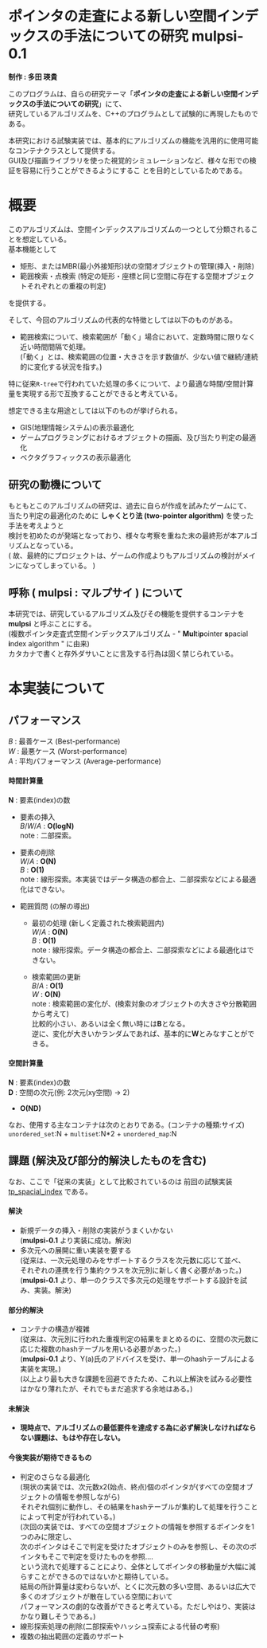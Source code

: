 

# ポインタの走査による新しい空間インデックスの手法についての研究 mulpsi-0.1

**制作 : 多田 瑛貴**

このプログラムは、自らの研究テーマ「**ポインタの走査による新しい空間インデックスの手法についての研究**」にて、 <br>
研究しているアルゴリズムを、C++のプログラムとして試験的に再現したものである。 <br>

本研究における試験実装では、基本的にアルゴリズムの機能を汎用的に使用可能なコンテナクラスとして提供する。 <br>
GUI及び描画ライブラリを使った視覚的シミュレーションなど、様々な形での検証を容易に行うことができるようにするこ
とを目的としているためである。 <br>

# 概要

このアルゴリズムは、空間インデックスアルゴリズムの一つとして分類されることを想定している。 <br>
基本機能として

 - 矩形、またはMBR(最小外接矩形)状の空間オブジェクトの管理(挿入・削除)
 - 範囲検索・点検索 (特定の矩形・座標と同じ空間に存在する空間オブジェクトそれぞれとの重複の判定)

を提供する。

そして、今回のアルゴリズムの代表的な特徴としては以下のものがある。

 - 範囲検索について、検索範囲が「動く」場合において、定数時間に限りなく近い時間間隔で処理。 <br>
   (「動く」とは、検索範囲の位置・大きさを示す数値が、少ない値で継続/連続的に変化する状況を指す。)

特に従来`R-tree`で行われていた処理の多くについて、より最適な時間/空間計算量を実現する形で互換することができると考えている。

想定できる主な用途としては以下のものが挙げられる。

 - GIS(地理情報システム)の表示最適化
 - ゲームプログラミングにおけるオブジェクトの描画、及び当たり判定の最適化
 - ベクタグラフィックスの表示最適化


## 研究の動機について

もともとこのアルゴリズムの研究は、過去に自らが作成を試みたゲームにて、 <br>
当たり判定の最適化のために **しゃくとり法 (two-pointer algorithm)** を使った手法を考えようと <br>
検討を初めたのが発端となっており、様々な考察を重ねた末の最終形が本アルゴリズムとなっている。 <br>
( 故、最終的にプロジェクトは、ゲームの作成よりもアルゴリズムの検討がメインになってしまっている。 ) <br>

## 呼称 ( mulpsi : マルプサイ ) について

本研究では、研究しているアルゴリズム及びその機能を提供するコンテナを **mulpsi** と呼ぶことにする。 <br>
(複数ポインタ走査式空間インデックスアルゴリズム - " **Mul**ti**p**ointer **s**pacial **i**ndex algorithm " に由来) <br>
カタカナで書くと存外ダサいことに言及する行為は固く禁じられている。 <br>


# 本実装について

## パフォーマンス

*B* : 最善ケース (Best-performance) <br>
*W* : 最悪ケース (Worst-performance) <br>
*A* : 平均パフォーマンス (Average-performance) <br>

#### 時間計算量

**N** : 要素(index)の数

 - 要素の挿入 <br>
  *B*/*W*/*A* : **O(logN)** <br>
  note : 二部探索。 <br>

 - 要素の削除 <br>
  *W*/*A* : **O(N)** <br>
  *B* : **O(1)** <br>
  note : 線形探索。本実装ではデータ構造の都合上、二部探索などによる最適化はできない。 <br>
  
 - 範囲質問 (の解の導出)
   - 最初の処理 (新しく定義された検索範囲内) <br>
    *W*/*A* : **O(N)** <br>
    *B* : **O(1)** <br>
    note : 線形探索。データ構造の都合上、二部探索などによる最適化はできない。 <br>

   - 検索範囲の更新 <br>
    *B*/*A* : **O(1)** <br>
    *W* : **O(N)** <br>
    note : 検索範囲の変化が、(検索対象のオブジェクトの大きさや分散範囲から考えて) <br>
    比較的小さい、あるいは全く無い時には**B**となる。<br>
    逆に、変化が大きいかランダムであれば、基本的に**W**とみなすことができる。 <br>

#### 空間計算量

**N** : 要素(index)の数 <br>
**D** : 空間の次元(例: 2次元(xy空間) -> 2) <br>

 - **O(ND)** <br>

なお、使用する主なコンテナは次のとおりである。(コンテナの種類:サイズ) <br>
`unordered_set`:N + `multiset`:N*2 + `unordered_map`:N

## 課題 (解決及び部分的解決したものを含む)

なお、ここで「従来の実装」として比較されているのは
前回の試験実装 [tp_spacial_index](https://github.com/Perukii/research-theme-A) である。 <br>

#### 解決

 - 新規データの挿入・削除の実装がうまくいかない  <br>
   (**mulpsi-0.1** より実装に成功。解決)  <br>
 - 多次元への展開に重い実装を要する  <br>
   (従来は、一次元処理のみをサポートするクラスを次元数に応じて並べ、  <br>
   それぞれの連携を行う集約クラスを次元別に新しく書く必要があった。)  <br>
   (**mulpsi-0.1** より、単一のクラスで多次元の処理をサポートする設計を試み、実装。解決) <br>

#### 部分的解決

 - コンテナの構造が複雑 <br>
   (従来は、次元別に行われた重複判定の結果をまとめるのに、空間の次元数に応じた複数のhashテーブルを用いる必要があった。) <br>
   (**mulpsi-0.1** より、Y(a)氏のアドバイスを受け、単一のhashテーブルによる実装を実現。) <br>
   (以上より最も大きな課題を回避できたため、これ以上解決を試みる必要性はかなり薄れたが、それでもまだ追求する余地はある。)

#### 未解決

 - **現時点で、アルゴリズムの最低要件を達成する為に必ず解決しなければならない課題は、もはや存在しない。**

#### 今後実装が期待できるもの

 - 判定のさらなる最適化 <br>
   (現状の実装では、次元数x2(始点、終点)個のポインタが(すべての空間オブジェクトの情報を参照しながら) <br>
   それぞれ個別に動作し、その結果をhashテーブルが集約して処理を行うことによって判定が行われている。) <br>
   (次回の実装では、すべての空間オブジェクトの情報を参照するポインタを1つのみに限定し、 <br>
   次のポインタはそこで判定を受けたオブジェクトのみを参照し、その次のポインタもそこで判定を受けたものを参照.... <br>
   という流れで処理することにより、全体としてポインタの移動量が大幅に減らすことができるのではないかと期待している。 <br>
   結局の所計算量は変わらないが、とくに次元数の多い空間、あるいは広大で多くのオブジェクトが散在している空間において <br>
   パフォーマンスの劇的な改善ができると考えている。ただしやはり、実装はかなり難しそうである。) <br>
 - 線形探索処理の削除(二部探索やハッシュ探索による代替の考察)
 - 複数の抽出範囲の定義のサポート


